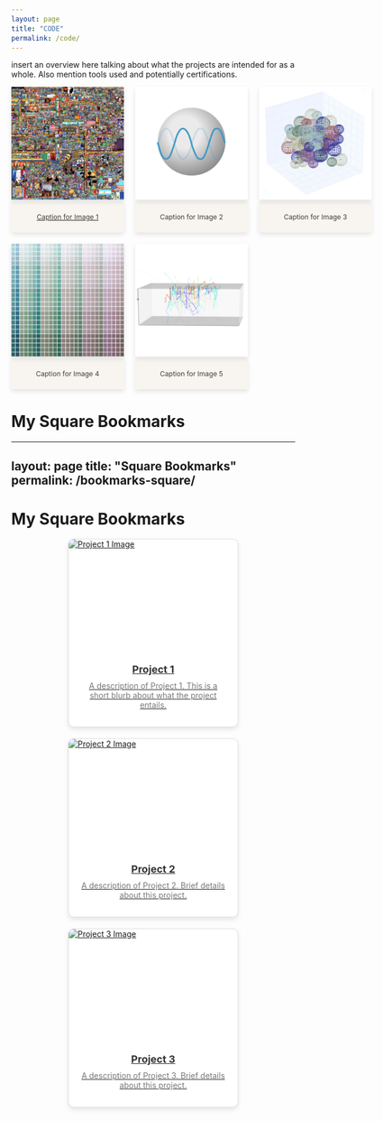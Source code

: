```yaml
---
layout: page
title: "CODE"
permalink: /code/
---
```

<style>
  .page-content {
    max-width: 1200px; /* Or whatever wider width you want */
    margin: 0 auto;
    padding: 20px;
  }
</style>

insert an overview here talking about what the projects are intended for as a whole. Also mention tools used and potentially certifications. 

<style>
  .image-grid {
    display: grid;
    grid-template-columns: repeat(3, 1fr);
    gap: 20px;
    justify-items: center;
    margin-bottom: 40px;
  }

  .image-grid-item {
    position: relative;
    text-align: center;
    width: 100%;
  }

  .image-grid img {
    width: 200px; /* Set the width of all images */
    height: auto; 
    border-radius: 0px;
    box-shadow: 0 4px 8px rgba(0, 0, 0, 0.1);
  }

  .caption {
    margin-top: 0;
    margin-left: auto;
    margin-right: auto;
    text-align: center;
    background-color: rgb(248, 245, 240);
    box-sizing: border-box;
    padding: 20px;
    border-radius: 0px;
    font-size: 12px;
    color: rgb(60, 60, 60);
    width: 200px;
    box-shadow: 0 4px 8px rgba(0, 0, 0, 0.1);
  }
</style>

<div class="image-grid">
  <div class="image-grid-item">
    <a href="/project1/">
    <img src="/images/code/rplacem.jpeg" alt="Image 1">
    <div class="caption">Caption for Image 1</div>
    </a>
  </div>
  <div class="image-grid-item">
    <img src="/images/code/pymie.jpeg" alt="Image 2">
    <div class="caption">Caption for Image 2</div>
  </div>
  <div class="image-grid-item">
    <img src="/images/code/mstm.jpeg" alt="Image 3">
    <div class="caption">Caption for Image 3</div>
  </div>
  <div class="image-grid-item">
    <img src="/images/code/colorpy.jpeg" alt="Image 4">
    <div class="caption">Caption for Image 4</div>
  </div>
    <div class="image-grid-item">
    <img src="/images/code/structural-color.jpeg" alt="Image 5">
    <div class="caption">Caption for Image 5</div>
  </div>
</div>

# My Square Bookmarks
---
layout: page
title: "Square Bookmarks"
permalink: /bookmarks-square/
---

# My Square Bookmarks

<div class="square-bookmark-grid">
  
  <a href="/project-1/" class="square-bookmark-link">
    <div class="square-bookmark-card">
      <img src="image-placeholder.jpg" alt="Project 1 Image" class="square-bookmark-image">
      <div class="square-bookmark-content">
        <div class="square-bookmark-title">Project 1</div>
        <div class="square-bookmark-description">
          A description of Project 1. This is a short blurb about what the project entails.
        </div>
      </div>
    </div>
  </a>

  <a href="/project-2/" class="square-bookmark-link">
    <div class="square-bookmark-card">
      <img src="another-image.jpg" alt="Project 2 Image" class="square-bookmark-image">
      <div class="square-bookmark-content">
        <div class="square-bookmark-title">Project 2</div>
        <div class="square-bookmark-description">
          A description of Project 2. Brief details about this project.
        </div>
      </div>
    </div>
  </a>

  <a href="/project-3/" class="square-bookmark-link">
    <div class="square-bookmark-card">
      <img src="third-image.jpg" alt="Project 3 Image" class="square-bookmark-image">
      <div class="square-bookmark-content">
        <div class="square-bookmark-title">Project 3</div>
        <div class="square-bookmark-description">
          A description of Project 3. Brief details about this project.
        </div>
      </div>
    </div>
  </a>

</div>

<style>
  .square-bookmark-grid {
    display: grid;
    grid-template-columns: repeat(auto-fill, minmax(250px, 1fr));
    gap: 20px;
    justify-items: center;
  }

  .square-bookmark-card {
    display: flex;
    flex-direction: column;
    border: 1px solid #e0e0e0;
    border-radius: 10px;
    max-width: 300px; /* Max width for a square design */
    box-shadow: 0 4px 8px rgba(0, 0, 0, 0.1);
    background-color: #fff;
    overflow: hidden; /* Ensures the image and content stay inside the card */
  }

  .square-bookmark-image {
    width: 100%; /* Image takes full width */
    height: 200px;
    object-fit: cover; /* Keeps the image in proportion */
  }

  .square-bookmark-content {
    padding: 20px;
    text-align: center; /* Center the text content */
  }

  .square-bookmark-title {
    font-size: 18px;
    font-weight: bold;
    margin-bottom: 10px;
    color: #333;
  }

  .square-bookmark-description {
    font-size: 14px;
    color: #777;
    margin-bottom: 10px;
  }

  .square-bookmark-card:hover {
    transform: translateY(-5px);
    box-shadow: 0 6px 12px rgba(0, 0, 0, 0.2);
    transition: transform 0.2s, box-shadow 0.2s;
  }
</style>
